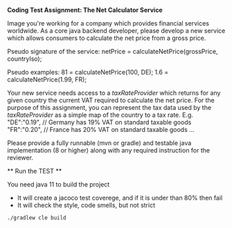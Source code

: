 **Coding Test Assignment: The Net Calculator Service**

Image you're working for a company which provides financial services worldwide.
As a core java backend developer, please develop a new service which allows consumers to
calculate the net price from a gross price.

Pseudo signature of the service:
netPrice = calculateNetPrice(grossPrice, countryIso);

Pseudo examples:
81 = calculateNetPrice(100, DE);
1.6 = calculateNetPrice(1.99, FR);

Your new service needs access to a _taxRateProvider_ which returns for any given country the
current VAT required to calculate the net price. For the purpose of this assignment, you can
represent the tax data used by the _taxRateProvider_ as a simple map of the country to a tax rate.
E.g.
"DE":"0.19", // Germany has 19% VAT on standard taxable goods
"FR":"0.20", // France has 20% VAT on standard taxable goods
...

Please provide a fully runnable (mvn or gradle) and testable java implementation (8 or higher)
along with any required instruction for the reviewer.


** Run the TEST **

You need java 11 to build the project

- It will create a jacoco test coverege, and if it is under than 80% then fail
- It will check the style, code smells, but not strict

```
./gradlew cle build
```


